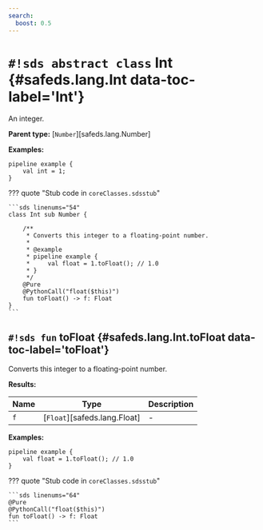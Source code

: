 ```yaml
---
search:
  boost: 0.5
---
```


# `#!sds abstract class` Int {#safeds.lang.Int data-toc-label='Int'}

An integer.

**Parent type:** [`Number`][safeds.lang.Number]

**Examples:**

```sds
pipeline example {
    val int = 1;
}
```

??? quote "Stub code in `coreClasses.sdsstub`"

    ```sds linenums="54"
    class Int sub Number {

        /**
         * Converts this integer to a floating-point number.
         *
         * @example
         * pipeline example {
         *     val float = 1.toFloat(); // 1.0
         * }
         */
        @Pure
        @PythonCall("float($this)")
        fun toFloat() -> f: Float
    }
    ```

## `#!sds fun` toFloat {#safeds.lang.Int.toFloat data-toc-label='toFloat'}

Converts this integer to a floating-point number.

**Results:**

| Name | Type | Description |
|------|------|-------------|
| `f` | [`Float`][safeds.lang.Float] | - |

**Examples:**

```sds hl_lines="2"
pipeline example {
    val float = 1.toFloat(); // 1.0
}
```

??? quote "Stub code in `coreClasses.sdsstub`"

    ```sds linenums="64"
    @Pure
    @PythonCall("float($this)")
    fun toFloat() -> f: Float
    ```
